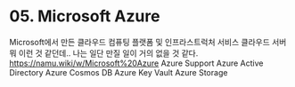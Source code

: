 # 05. Microsoft Azure

Microsoft에서 만든 클라우드 컴퓨팅 플랫폼 및 인프라스트럭처 서비스
클라우드 서버 뭐 이런 것 같던데..
나는 일단 만질 일이 거의 없을 것 같다.
https://namu.wiki/w/Microsoft%20Azure
Azure Support
Azure Active Directory
Azure Cosmos DB
Azure Key Vault
Azure Storage

